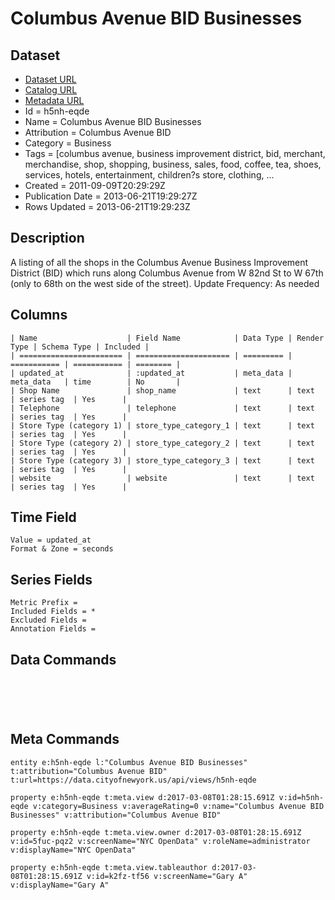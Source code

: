 # Columbus Avenue BID Businesses

## Dataset

* [Dataset URL](https://data.cityofnewyork.us/api/views/h5nh-eqde/rows.json?max_rows=100)
* [Catalog URL](https://catalog.data.gov/dataset/columbus-avenue-bid-businesses-4c7fd)
* [Metadata URL](https://data.cityofnewyork.us/api/views/h5nh-eqde)
* Id = h5nh-eqde
* Name = Columbus Avenue BID Businesses
* Attribution = Columbus Avenue BID
* Category = Business
* Tags = [columbus avenue, business improvement district, bid, merchant, merchandise, shop, shopping, business, sales, food, coffee, tea, shoes, services, hotels, entertainment, children?s store, clothing, ...
* Created = 2011-09-09T20:29:29Z
* Publication Date = 2013-06-21T19:29:27Z
* Rows Updated = 2013-06-21T19:29:23Z

## Description

A listing of all the shops in the Columbus Avenue Business Improvement District (BID) which runs along Columbus Avenue from  W 82nd St to W 67th (only to 68th on the west side of the street).
Update Frequency: As needed

## Columns

```ls
| Name                    | Field Name            | Data Type | Render Type | Schema Type | Included | 
| ======================= | ===================== | ========= | =========== | =========== | ======== | 
| updated_at              | :updated_at           | meta_data | meta_data   | time        | No       | 
| Shop Name               | shop_name             | text      | text        | series tag  | Yes      | 
| Telephone               | telephone             | text      | text        | series tag  | Yes      | 
| Store Type (category 1) | store_type_category_1 | text      | text        | series tag  | Yes      | 
| Store Type (category 2) | store_type_category_2 | text      | text        | series tag  | Yes      | 
| Store Type (category 3) | store_type_category_3 | text      | text        | series tag  | Yes      | 
| website                 | website               | text      | text        | series tag  | Yes      | 
```

## Time Field

```ls
Value = updated_at
Format & Zone = seconds
```

## Series Fields

```ls
Metric Prefix = 
Included Fields = *
Excluded Fields = 
Annotation Fields = 
```

## Data Commands

```ls





```

## Meta Commands

```ls
entity e:h5nh-eqde l:"Columbus Avenue BID Businesses" t:attribution="Columbus Avenue BID" t:url=https://data.cityofnewyork.us/api/views/h5nh-eqde

property e:h5nh-eqde t:meta.view d:2017-03-08T01:28:15.691Z v:id=h5nh-eqde v:category=Business v:averageRating=0 v:name="Columbus Avenue BID Businesses" v:attribution="Columbus Avenue BID"

property e:h5nh-eqde t:meta.view.owner d:2017-03-08T01:28:15.691Z v:id=5fuc-pqz2 v:screenName="NYC OpenData" v:roleName=administrator v:displayName="NYC OpenData"

property e:h5nh-eqde t:meta.view.tableauthor d:2017-03-08T01:28:15.691Z v:id=k2fz-tf56 v:screenName="Gary A" v:displayName="Gary A"
```